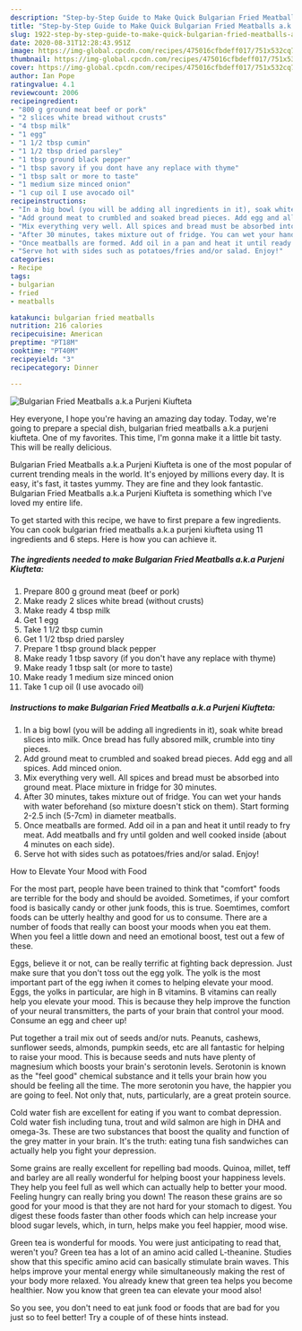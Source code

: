 ```yaml
---
description: "Step-by-Step Guide to Make Quick Bulgarian Fried Meatballs a.k.a Purjeni Kiufteta"
title: "Step-by-Step Guide to Make Quick Bulgarian Fried Meatballs a.k.a Purjeni Kiufteta"
slug: 1922-step-by-step-guide-to-make-quick-bulgarian-fried-meatballs-aka-purjeni-kiufteta
date: 2020-08-31T12:28:43.951Z
image: https://img-global.cpcdn.com/recipes/475016cfbdeff017/751x532cq70/bulgarian-fried-meatballs-aka-purjeni-kiufteta-recipe-main-photo.jpg
thumbnail: https://img-global.cpcdn.com/recipes/475016cfbdeff017/751x532cq70/bulgarian-fried-meatballs-aka-purjeni-kiufteta-recipe-main-photo.jpg
cover: https://img-global.cpcdn.com/recipes/475016cfbdeff017/751x532cq70/bulgarian-fried-meatballs-aka-purjeni-kiufteta-recipe-main-photo.jpg
author: Ian Pope
ratingvalue: 4.1
reviewcount: 2006
recipeingredient:
- "800 g ground meat beef or pork"
- "2 slices white bread without crusts"
- "4 tbsp milk"
- "1 egg"
- "1 1/2 tbsp cumin"
- "1 1/2 tbsp dried parsley"
- "1 tbsp ground black pepper"
- "1 tbsp savory if you dont have any replace with thyme"
- "1 tbsp salt or more to taste"
- "1 medium size minced onion"
- "1 cup oil I use avocado oil"
recipeinstructions:
- "In a big bowl (you will be adding all ingredients in it), soak white bread slices into milk. Once bread has fully absored milk, crumble into tiny pieces."
- "Add ground meat to crumbled and soaked bread pieces. Add egg and all spices. Add minced onion."
- "Mix everything very well. All spices and bread must be absorbed into ground meat. Place mixture in fridge for 30 minutes."
- "After 30 minutes, takes mixture out of fridge. You can wet your hands with water beforehand (so mixture doesn&#39;t stick on them). Start forming 2-2.5 inch (5-7cm) in diameter meatballs."
- "Once meatballs are formed. Add oil in a pan and heat it until ready to fry meat. Add meatballs and fry until golden and well cooked inside (about 4 minutes on each side)."
- "Serve hot with sides such as potatoes/fries and/or salad. Enjoy!"
categories:
- Recipe
tags:
- bulgarian
- fried
- meatballs

katakunci: bulgarian fried meatballs 
nutrition: 216 calories
recipecuisine: American
preptime: "PT18M"
cooktime: "PT40M"
recipeyield: "3"
recipecategory: Dinner

---
```



![Bulgarian Fried Meatballs a.k.a Purjeni Kiufteta](https://img-global.cpcdn.com/recipes/475016cfbdeff017/751x532cq70/bulgarian-fried-meatballs-aka-purjeni-kiufteta-recipe-main-photo.jpg)

Hey everyone, I hope you're having an amazing day today. Today, we're going to prepare a special dish, bulgarian fried meatballs a.k.a purjeni kiufteta. One of my favorites. This time, I'm gonna make it a little bit tasty. This will be really delicious.

Bulgarian Fried Meatballs a.k.a Purjeni Kiufteta is one of the most popular of current trending meals in the world. It's enjoyed by millions every day. It is easy, it's fast, it tastes yummy. They are fine and they look fantastic. Bulgarian Fried Meatballs a.k.a Purjeni Kiufteta is something which I've loved my entire life.




To get started with this recipe, we have to first prepare a few ingredients. You can cook bulgarian fried meatballs a.k.a purjeni kiufteta using 11 ingredients and 6 steps. Here is how you can achieve it.

<!--inarticleads1-->

##### The ingredients needed to make Bulgarian Fried Meatballs a.k.a Purjeni Kiufteta:

1. Prepare 800 g ground meat (beef or pork)
1. Make ready 2 slices white bread (without crusts)
1. Make ready 4 tbsp milk
1. Get 1 egg
1. Take 1 1/2 tbsp cumin
1. Get 1 1/2 tbsp dried parsley
1. Prepare 1 tbsp ground black pepper
1. Make ready 1 tbsp savory (if you don&#39;t have any replace with thyme)
1. Make ready 1 tbsp salt (or more to taste)
1. Make ready 1 medium size minced onion
1. Take 1 cup oil (I use avocado oil)




<!--inarticleads2-->

##### Instructions to make Bulgarian Fried Meatballs a.k.a Purjeni Kiufteta:

1. In a big bowl (you will be adding all ingredients in it), soak white bread slices into milk. Once bread has fully absored milk, crumble into tiny pieces.
1. Add ground meat to crumbled and soaked bread pieces. Add egg and all spices. Add minced onion.
1. Mix everything very well. All spices and bread must be absorbed into ground meat. Place mixture in fridge for 30 minutes.
1. After 30 minutes, takes mixture out of fridge. You can wet your hands with water beforehand (so mixture doesn&#39;t stick on them). Start forming 2-2.5 inch (5-7cm) in diameter meatballs.
1. Once meatballs are formed. Add oil in a pan and heat it until ready to fry meat. Add meatballs and fry until golden and well cooked inside (about 4 minutes on each side).
1. Serve hot with sides such as potatoes/fries and/or salad. Enjoy!




How to Elevate Your Mood with Food


For the most part, people have been trained to think that "comfort" foods are terrible for the body and should be avoided. Sometimes, if your comfort food is basically candy or other junk foods, this is true. Soemtimes, comfort foods can be utterly healthy and good for us to consume. There are a number of foods that really can boost your moods when you eat them. When you feel a little down and need an emotional boost, test out a few of these.

Eggs, believe it or not, can be really terrific at fighting back depression. Just make sure that you don't toss out the egg yolk. The yolk is the most important part of the egg iwhen it comes to helping elevate your mood. Eggs, the yolks in particular, are high in B vitamins. B vitamins can really help you elevate your mood. This is because they help improve the function of your neural transmitters, the parts of your brain that control your mood. Consume an egg and cheer up!

Put together a trail mix out of seeds and/or nuts. Peanuts, cashews, sunflower seeds, almonds, pumpkin seeds, etc are all fantastic for helping to raise your mood. This is because seeds and nuts have plenty of magnesium which boosts your brain's serotonin levels. Serotonin is known as the "feel good" chemical substance and it tells your brain how you should be feeling all the time. The more serotonin you have, the happier you are going to feel. Not only that, nuts, particularly, are a great protein source.

Cold water fish are excellent for eating if you want to combat depression. Cold water fish including tuna, trout and wild salmon are high in DHA and omega-3s. These are two substances that boost the quality and function of the grey matter in your brain. It's the truth: eating tuna fish sandwiches can actually help you fight your depression. 

Some grains are really excellent for repelling bad moods. Quinoa, millet, teff and barley are all really wonderful for helping boost your happiness levels. They help you feel full as well which can actually help to better your mood. Feeling hungry can really bring you down! The reason these grains are so good for your mood is that they are not hard for your stomach to digest. You digest these foods faster than other foods which can help increase your blood sugar levels, which, in turn, helps make you feel happier, mood wise.

Green tea is wonderful for moods. You were just anticipating to read that, weren't you? Green tea has a lot of an amino acid called L-theanine. Studies show that this specific amino acid can basically stimulate brain waves. This helps improve your mental energy while simultaneously making the rest of your body more relaxed. You already knew that green tea helps you become healthier. Now you know that green tea can elevate your mood also!

So you see, you don't need to eat junk food or foods that are bad for you just so to feel better! Try  a  couple of  of  these  hints  instead.


